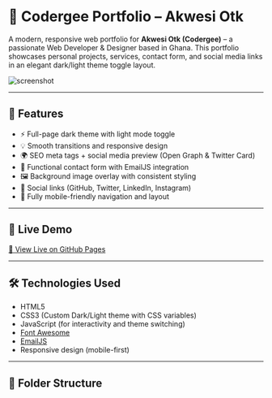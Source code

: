 # 💼 Codergee Portfolio – Akwesi Otk

A modern, responsive web portfolio for **Akwesi Otk (Codergee)** – a passionate Web Developer & Designer based in Ghana. This portfolio showcases personal projects, services, contact form, and social media links in an elegant dark/light theme toggle layout.

![screenshot](og-image.jpg)

---

## 🌟 Features

- ⚡ Full-page dark theme with light mode toggle
- 💡 Smooth transitions and responsive design
- 🌍 SEO meta tags + social media preview (Open Graph & Twitter Card)
- 📧 Functional contact form with EmailJS integration
- 🖼️ Background image overlay with consistent styling
- 💬 Social links (GitHub, Twitter, LinkedIn, Instagram)
- 📱 Fully mobile-friendly navigation and layout

---

## 🚀 Live Demo

[🔗 View Live on GitHub Pages](https://jeffrey-yeboah-otieku.github.io/codergee-portfolio/)

---

## 🛠️ Technologies Used

- HTML5
- CSS3 (Custom Dark/Light theme with CSS variables)
- JavaScript (for interactivity and theme switching)
- [Font Awesome](https://fontawesome.com/)
- [EmailJS](https://www.emailjs.com/)
- Responsive design (mobile-first)

---

## 📁 Folder Structure

